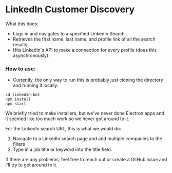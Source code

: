 # LinkedIn Customer Discovery
What this does:
- Logs in and navigates to a specified LinkedIn Search
- Retrieves the first name, last name, and profile link of all the search results
- Hits LinkedIn's API to make a connection for every profile (does this asynchronously).

### How to use:
- Currently, the only way to run this is probably just cloning the directory and running it locally:
```
cd linkedin-bot
npm install
npm start
```
We briefly tried to make installers, but we've never done Electron apps and it seemed like too much work so we never got around to it.

For the LinkedIn search URL, this is what we would do:
1. Navigate to a LinkedIn search page and add multiple companies to the filters
2. Type in a job title or keyword into the title field.

If there are any problems, feel free to reach out or create a GitHub issue and I'll try to get around to it.

